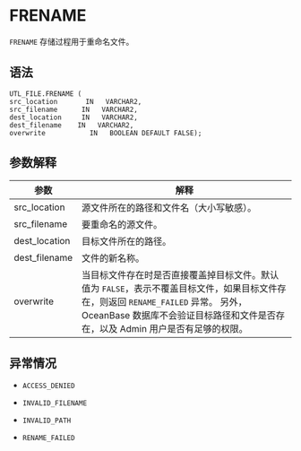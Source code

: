 FRENAME 
============================

`FRENAME` 存储过程用于重命名文件。

语法 
-----------------------

```unknow
UTL_FILE.FRENAME (
src_location       IN   VARCHAR2,
src_filename      IN   VARCHAR2, 
dest_location     IN   VARCHAR2,
dest_filename    IN   VARCHAR2,
overwrite           IN   BOOLEAN DEFAULT FALSE);
```



参数解释 
-------------------------



|      参数       |                                                                        解释                                                                        |
|---------------|--------------------------------------------------------------------------------------------------------------------------------------------------|
| src_location  | 源文件所在的路径和文件名（大小写敏感）。                                                                                                                             |
| src_filename  | 要重命名的源文件。                                                                                                                                        |
| dest_location | 目标文件所在的路径。                                                                                                                                       |
| dest_filename | 文件的新名称。                                                                                                                                          |
| overwrite     | 当目标文件存在时是否直接覆盖掉目标文件。默认值为 `FALSE`，表示不覆盖目标文件，如果目标文件存在，则返回 `RENAME_FAILED` 异常。 另外，OceanBase 数据库不会验证目标路径和文件是否存在，以及 Admin 用户是否有足够的权限。 |



异常情况 
-------------------------

* `ACCESS_DENIED`

  

* `INVALID_FILENAME`

  

* `INVALID_PATH`

  

* `RENAME_FAILED`

  




